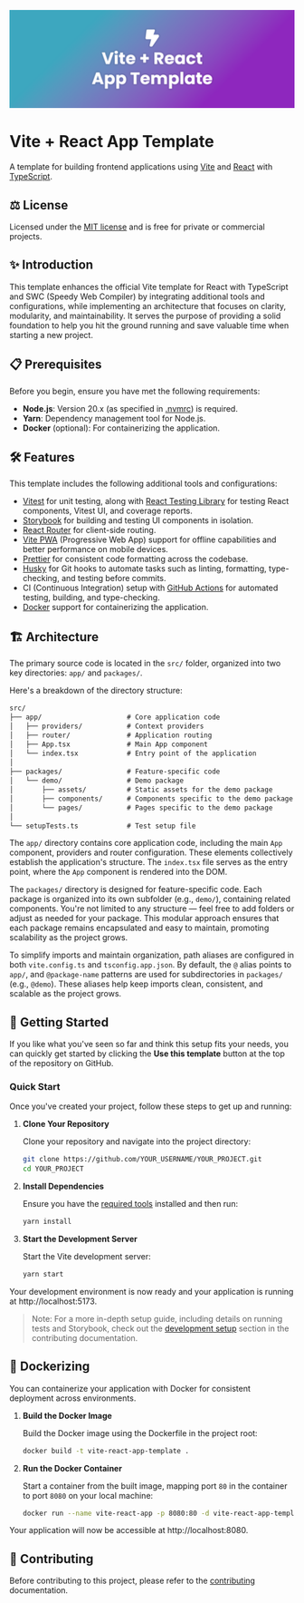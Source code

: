 ![Vite + React App Template](https://raw.githubusercontent.com/andrewdyer/andrewdyer/refs/heads/main/assets/images/covers/vite-react-app-template.png)

# Vite + React App Template

A template for building frontend applications using [Vite](https://vitejs.dev/) and [React](https://react.dev/) with [TypeScript](https://www.typescriptlang.org/).

## ⚖️ License

Licensed under the [MIT license](https://opensource.org/licenses/MIT) and is free for private or commercial projects.

## ✨ Introduction

This template enhances the official Vite template for React with TypeScript and SWC (Speedy Web Compiler) by integrating additional tools and configurations, while implementing an architecture that focuses on clarity, modularity, and maintainability. It serves the purpose of providing a solid foundation to help you hit the ground running and save valuable time when starting a new project.

## 📋 Prerequisites

Before you begin, ensure you have met the following requirements:

- **Node.js**: Version 20.x (as specified in [.nvmrc](.nvmrc)) is required.
- **Yarn**: Dependency management tool for Node.js.
- **Docker** (optional): For containerizing the application.

## 🛠️ Features

This template includes the following additional tools and configurations:

- [Vitest](https://vitest.dev/) for unit testing, along with [React Testing Library](https://testing-library.com/docs/react-testing-library/intro/) for testing React components, Vitest UI, and coverage reports.
- [Storybook](https://storybook.js.org/) for building and testing UI components in isolation.
- [React Router](https://reactrouter.com/) for client-side routing.
- [Vite PWA](https://vite-pwa-org.netlify.app/) (Progressive Web App) support for offline capabilities and better performance on mobile devices.
- [Prettier](https://prettier.io/) for consistent code formatting across the codebase.
- [Husky](https://typicode.github.io/husky/#/) for Git hooks to automate tasks such as linting, formatting, type-checking, and testing before commits.
- CI (Continuous Integration) setup with [GitHub Actions](https://github.com/features/actions) for automated testing, building, and type-checking.
- [Docker](https://www.docker.com/) support for containerizing the application.

## 🏗️ Architecture

The primary source code is located in the `src/` folder, organized into two key directories: `app/` and `packages/`.

Here's a breakdown of the directory structure:

```plaintext
src/
├── app/                     # Core application code
│   ├── providers/           # Context providers
│   ├── router/              # Application routing
│   ├── App.tsx              # Main App component
│   └── index.tsx            # Entry point of the application
│
├── packages/                # Feature-specific code
│   └── demo/                # Demo package
│       ├── assets/          # Static assets for the demo package
│       ├── components/      # Components specific to the demo package
│       └── pages/           # Pages specific to the demo package
│
└── setupTests.ts            # Test setup file
```

The `app/` directory contains core application code, including the main `App` component, providers and router configuration. These elements collectively establish the application's structure. The `index.tsx` file serves as the entry point, where the `App` component is rendered into the DOM.

The `packages/` directory is designed for feature-specific code. Each package is organized into its own subfolder (e.g., `demo/`), containing related components. You're not limited to any structure — feel free to add folders or adjust as needed for your package. This modular approach ensures that each package remains encapsulated and easy to maintain, promoting scalability as the project grows.

To simplify imports and maintain organization, path aliases are configured in both `vite.config.ts` and `tsconfig.app.json`. By default, the `@` alias points to `app/`, and `@package-name` patterns are used for subdirectories in `packages/` (e.g., `@demo`). These aliases help keep imports clean, consistent, and scalable as the project grows.

## 🚀 Getting Started

If you like what you've seen so far and think this setup fits your needs, you can quickly get started by clicking the **Use this template** button at the top of the repository on GitHub.

### Quick Start

Once you've created your project, follow these steps to get up and running:

1. **Clone Your Repository**

   Clone your repository and navigate into the project directory:

   ```bash
   git clone https://github.com/YOUR_USERNAME/YOUR_PROJECT.git
   cd YOUR_PROJECT
   ```

2. **Install Dependencies**

   Ensure you have the [required tools](#-prerequisites) installed and then run:

   ```bash
   yarn install
   ```

3. **Start the Development Server**

   Start the Vite development server:

   ```bash
   yarn start
   ```

Your development environment is now ready and your application is running at http://localhost:5173.

> Note: For a more in-depth setup guide, including details on running tests and Storybook, check out the [development setup](./CONTRIBUTING.md#development-setup) section in the contributing documentation.

## 🐳 Dockerizing

You can containerize your application with Docker for consistent deployment across environments.

1. **Build the Docker Image**

   Build the Docker image using the Dockerfile in the project root:

   ```bash
   docker build -t vite-react-app-template .
   ```

2. **Run the Docker Container**

   Start a container from the built image, mapping port `80` in the container to port `8080` on your local machine:

   ```bash
   docker run --name vite-react-app -p 8080:80 -d vite-react-app-template
   ```

Your application will now be accessible at http://localhost:8080.

## 🤝 Contributing

Before contributing to this project, please refer to the [contributing](./CONTRIBUTING.md) documentation.
